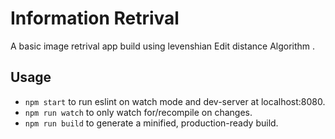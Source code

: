 # Information Retrival
A basic image retrival app build using levenshian Edit distance Algorithm .  

## Usage
* `npm start` to run eslint on watch mode and dev-server at localhost:8080.
* `npm run watch` to only watch for/recompile on changes.
* `npm run build` to generate a minified, production-ready build.
